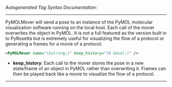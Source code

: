 <!-- THIS IS AN AUTOGENERATED FILE: Don't edit it directly, instead change the schema definition in the code itself. -->

_Autogenerated Tag Syntax Documentation:_

---
PyMOLMover will send a pose to an instance of the PyMOL molecular visualization software running on the local host. Each call of the mover overwrites the object in PyMOL. It is not a full featured as the version built in to PyRosetta but is extremely useful for visualizing the flow of a protocol or generating a frames for a movie of a protocol.

```xml
<PyMOLMover name="(&string;)" keep_history="(0 &bool;)" />
```

-   **keep_history**: Each call to the mover stores the pose in a new state/frame of an object in PyMOL rather than overwriting it. Frames can then be played back like a movie to visualize the flow of a protocol.

---
